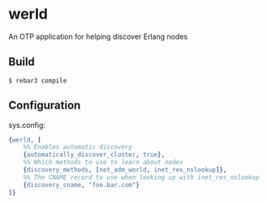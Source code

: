 werld
=====

An OTP application for helping discover Erlang nodes

Build
-----

    $ rebar3 compile

Configuration
-------------

sys.config:
```erlang
{werld, [
    %% Enables automatic discovery
    {automatically_discover_cluster, true},
    %% Which methods to use to learn about nodes
    {discovery_methods, [net_adm_world, inet_res_nslookup]},
    %% The CNAME record to use when looking up with inet_res_nslookup
    {discovery_cname, "foo.bar.com"}
]}
```
